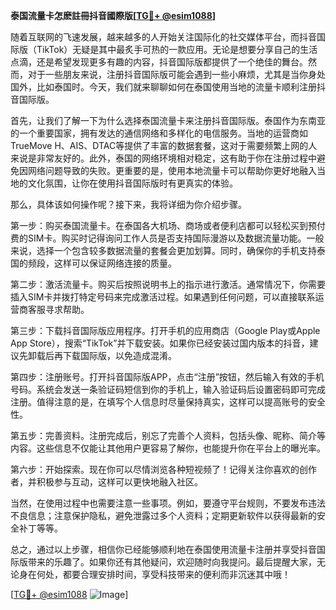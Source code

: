 **泰国流量卡怎麽註冊抖音國際版[[TG💪+ @esim1088](https://t.me/s/esim1088)]**

随着互联网的飞速发展，越来越多的人开始关注国际化的社交媒体平台，而抖音国际版（TikTok）无疑是其中最炙手可热的一款应用。无论是想要分享自己的生活点滴，还是希望发现更多有趣的内容，抖音国际版都提供了一个绝佳的舞台。然而，对于一些朋友来说，注册抖音国际版可能会遇到一些小麻烦，尤其是当你身处国外，比如泰国时。今天，我们就来聊聊如何在泰国使用当地的流量卡顺利注册抖音国际版。

首先，让我们了解一下为什么选择泰国流量卡来注册抖音国际版。泰国作为东南亚的一个重要国家，拥有发达的通信网络和多样化的电信服务。当地的运营商如TrueMove H、AIS、DTAC等提供了丰富的数据套餐，这对于需要频繁上网的人来说是非常友好的。此外，泰国的网络环境相对稳定，这有助于你在注册过程中避免因网络问题导致的失败。更重要的是，使用本地流量卡可以帮助你更好地融入当地的文化氛围，让你在使用抖音国际版时有更真实的体验。

那么，具体该如何操作呢？接下来，我将详细为你介绍步骤。

第一步：购买泰国流量卡。在泰国各大机场、商场或者便利店都可以轻松买到预付费的SIM卡。购买时记得询问工作人员是否支持国际漫游以及数据流量功能。一般来说，选择一个包含较多数据流量的套餐会更加划算。同时，确保你的手机支持泰国的频段，这样可以保证网络连接的质量。

第二步：激活流量卡。购买后按照说明书上的指示进行激活。通常情况下，你需要插入SIM卡并拨打特定号码来完成激活过程。如果遇到任何问题，可以直接联系运营商客服寻求帮助。

第三步：下载抖音国际版应用程序。打开手机的应用商店（Google Play或Apple App Store），搜索“TikTok”并下载安装。如果你已经安装过国内版本的抖音，建议先卸载后再下载国际版，以免造成混淆。

第四步：注册账号。打开抖音国际版APP，点击“注册”按钮，然后输入有效的手机号码。系统会发送一条验证码短信到你的手机上，输入验证码后设置密码即可完成注册。值得注意的是，在填写个人信息时尽量保持真实，这样可以提高账号的安全性。

第五步：完善资料。注册完成后，别忘了完善个人资料，包括头像、昵称、简介等内容。这些信息不仅能让其他用户更容易了解你，也能提升你在平台上的曝光率。

第六步：开始探索。现在你可以尽情浏览各种短视频了！记得关注你喜欢的创作者，并积极参与互动，这样可以更快地融入社区。

当然，在使用过程中也需要注意一些事项。例如，要遵守平台规则，不要发布违法不良信息；注意保护隐私，避免泄露过多个人资料；定期更新软件以获得最新的安全补丁等等。

总之，通过以上步骤，相信你已经能够顺利地在泰国使用流量卡注册并享受抖音国际版带来的乐趣了。如果你还有其他疑问，欢迎随时向我提问。最后提醒大家，无论身在何处，都要合理安排时间，享受科技带来的便利而非沉迷其中哦！

[[TG💪+ @esim1088](https://t.me/s/esim1088) ![Image](https://i.postimg.cc/4NQfJmqS/Snipaste-2025-05-13-00-14-12.png)]